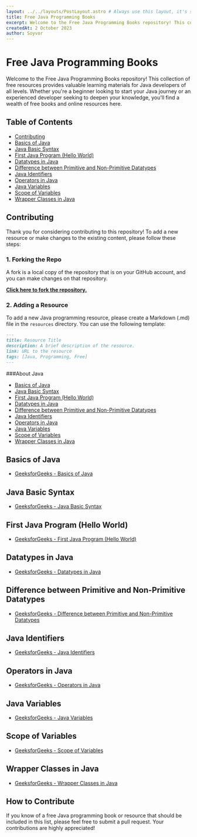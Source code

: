 ```yaml
---
layout: ../../layouts/PostLayout.astro # Always use this layout, it's so the post gets properly styled
title: Free Java Programming Books
excerpt: Welcome to the Free Java Programming Books repository! This collection of free resources provides valuable learning materials for Java developers of all levels.
createdAt: 2 October 2023
author: Soyvor
---
```


# Free Java Programming Books

Welcome to the Free Java Programming Books repository! This collection of free resources provides valuable learning materials for Java developers of all levels. Whether you're a beginner looking to start your Java journey or an experienced developer seeking to deepen your knowledge, you'll find a wealth of free books and online resources here.

## Table of Contents

- [Contributing](#contributing)
- [Basics of Java](#basics-of-java)
- [Java Basic Syntax](#java-basic-syntax)
- [First Java Program (Hello World)](#first-java-program-hello-world)
- [Datatypes in Java](#datatypes-in-java)
- [Difference between Primitive and Non-Primitive Datatypes](#difference-between-primitive-and-non-primitive-datatypes)
- [Java Identifiers](#java-identifiers)
- [Operators in Java](#operators-in-java)
- [Java Variables](#java-variables)
- [Scope of Variables](#scope-of-variables)
- [Wrapper Classes in Java](#wrapper-classes-in-java)

## Contributing

Thank you for considering contributing to this repository! To add a new resource or make changes to the existing content, please follow these steps:

### 1. Forking the Repo

A fork is a local copy of the repository that is on your GitHub account, and you can make changes on that repository.

[**Click here to fork the repository.**](https://github.com/your-username/free-java-books/fork)

### 2. Adding a Resource

To add a new Java programming resource, please create a Markdown (.md) file in the `resources` directory. You can use the following template:

```markdown
---
title: Resource Title
description: A brief description of the resource.
link: URL to the resource
tags: [Java, Programming, Free]
---

```


###About Java


- [Basics of Java](#basics-of-java)
- [Java Basic Syntax](#java-basic-syntax)
- [First Java Program (Hello World)](#first-java-program-hello-world)
- [Datatypes in Java](#datatypes-in-java)
- [Difference between Primitive and Non-Primitive Datatypes](#difference-between-primitive-and-non-primitive-datatypes)
- [Java Identifiers](#java-identifiers)
- [Operators in Java](#operators-in-java)
- [Java Variables](#java-variables)
- [Scope of Variables](#scope-of-variables)
- [Wrapper Classes in Java](#wrapper-classes-in-java)

## Basics of Java

- [GeeksforGeeks - Basics of Java](https://www.geeksforgeeks.org/java/)

## Java Basic Syntax

- [GeeksforGeeks - Java Basic Syntax](https://www.geeksforgeeks.org/java-basic-syntax/)

## First Java Program (Hello World)

- [GeeksforGeeks - First Java Program (Hello World)](https://www.geeksforgeeks.org/introduction-to-java/)

## Datatypes in Java

- [GeeksforGeeks - Datatypes in Java](https://www.geeksforgeeks.org/packages-in-java/)

## Difference between Primitive and Non-Primitive Datatypes

- [GeeksforGeeks - Difference between Primitive and Non-Primitive Datatypes](https://www.geeksforgeeks.org/packages-in-java/)

## Java Identifiers

- [GeeksforGeeks - Java Identifiers](https://www.geeksforgeeks.org/packages-in-java/)

## Operators in Java

- [GeeksforGeeks - Operators in Java](https://www.geeksforgeeks.org/packages-in-java/)

## Java Variables

- [GeeksforGeeks - Java Variables](https://www.geeksforgeeks.org/packages-in-java/)

## Scope of Variables

- [GeeksforGeeks - Scope of Variables](https://www.geeksforgeeks.org/packages-in-java/)

## Wrapper Classes in Java

- [GeeksforGeeks - Wrapper Classes in Java](https://www.geeksforgeeks.org/packages-in-java/)

## How to Contribute

If you know of a free Java programming book or resource that should be included in this list, please feel free to submit a pull request. Your contributions are highly appreciated!

